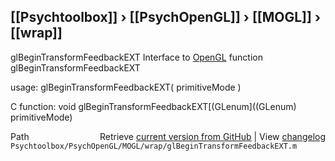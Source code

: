 ## [[Psychtoolbox]] &#8250; [[PsychOpenGL]] &#8250; [[MOGL]] &#8250; [[wrap]]

glBeginTransformFeedbackEXT  Interface to [OpenGL](OpenGL) function glBeginTransformFeedbackEXT  
  
usage:  glBeginTransformFeedbackEXT( primitiveMode )  
  
C function:  void glBeginTransformFeedbackEXT[(GLenum]((GLenum) primitiveMode)  




<div class="code_header" style="text-align:right;">
  <span style="float:left;">Path&nbsp;&nbsp;</span> <span class="counter">Retrieve <a href=
  "https://raw.github.com/Psychtoolbox-3/Psychtoolbox-3/beta/Psychtoolbox/PsychOpenGL/MOGL/wrap/glBeginTransformFeedbackEXT.m">current version from GitHub</a> | View <a href=
  "https://github.com/Psychtoolbox-3/Psychtoolbox-3/commits/beta/Psychtoolbox/PsychOpenGL/MOGL/wrap/glBeginTransformFeedbackEXT.m">changelog</a></span>
</div>
<div class="code">
  <code>Psychtoolbox/PsychOpenGL/MOGL/wrap/glBeginTransformFeedbackEXT.m</code>
</div>

